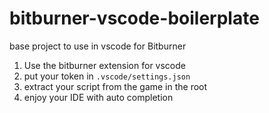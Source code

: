 # bitburner-vscode-boilerplate
base project to use in vscode for Bitburner

1. Use the bitburner extension for vscode
2. put your token in `.vscode/settings.json`
3. extract your script from the game in the root
4. enjoy your IDE with auto completion
